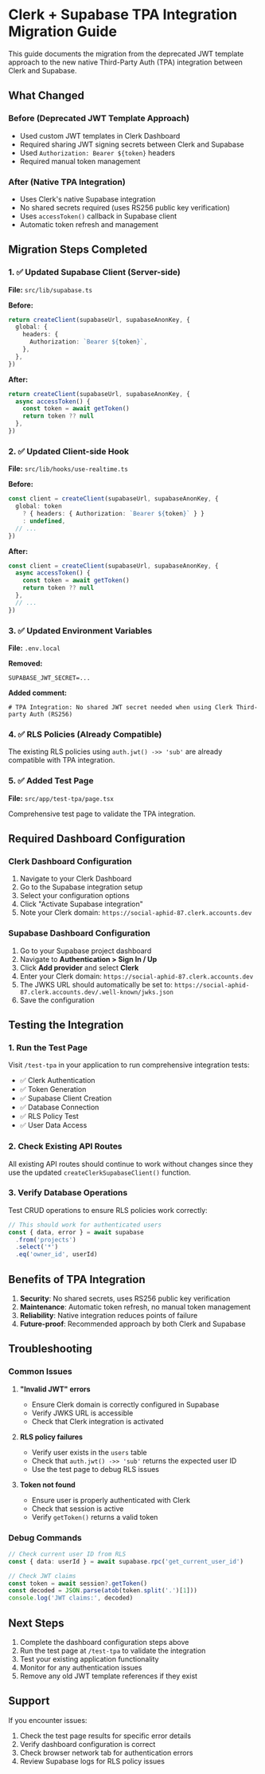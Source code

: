 # Clerk + Supabase TPA Integration Migration Guide

This guide documents the migration from the deprecated JWT template approach to the new native Third-Party Auth (TPA) integration between Clerk and Supabase.

## What Changed

### Before (Deprecated JWT Template Approach)
- Used custom JWT templates in Clerk Dashboard
- Required sharing JWT signing secrets between Clerk and Supabase
- Used `Authorization: Bearer ${token}` headers
- Required manual token management

### After (Native TPA Integration)
- Uses Clerk's native Supabase integration
- No shared secrets required (uses RS256 public key verification)
- Uses `accessToken()` callback in Supabase client
- Automatic token refresh and management

## Migration Steps Completed

### 1. ✅ Updated Supabase Client (Server-side)

**File:** `src/lib/supabase.ts`

**Before:**
```typescript
return createClient(supabaseUrl, supabaseAnonKey, {
  global: {
    headers: {
      Authorization: `Bearer ${token}`,
    },
  },
})
```

**After:**
```typescript
return createClient(supabaseUrl, supabaseAnonKey, {
  async accessToken() {
    const token = await getToken()
    return token ?? null
  },
})
```

### 2. ✅ Updated Client-side Hook

**File:** `src/lib/hooks/use-realtime.ts`

**Before:**
```typescript
const client = createClient(supabaseUrl, supabaseAnonKey, {
  global: token
    ? { headers: { Authorization: `Bearer ${token}` } }
    : undefined,
  // ...
})
```

**After:**
```typescript
const client = createClient(supabaseUrl, supabaseAnonKey, {
  async accessToken() {
    const token = await getToken()
    return token ?? null
  },
  // ...
})
```

### 3. ✅ Updated Environment Variables

**File:** `.env.local`

**Removed:**
```env
SUPABASE_JWT_SECRET=...
```

**Added comment:**
```env
# TPA Integration: No shared JWT secret needed when using Clerk Third-party Auth (RS256)
```

### 4. ✅ RLS Policies (Already Compatible)

The existing RLS policies using `auth.jwt() ->> 'sub'` are already compatible with TPA integration.

### 5. ✅ Added Test Page

**File:** `src/app/test-tpa/page.tsx`

Comprehensive test page to validate the TPA integration.

## Required Dashboard Configuration

### Clerk Dashboard Configuration

1. Navigate to your Clerk Dashboard
2. Go to the Supabase integration setup
3. Select your configuration options
4. Click "Activate Supabase integration"
5. Note your Clerk domain: `https://social-aphid-87.clerk.accounts.dev`

### Supabase Dashboard Configuration

1. Go to your Supabase project dashboard
2. Navigate to **Authentication > Sign In / Up**
3. Click **Add provider** and select **Clerk**
4. Enter your Clerk domain: `https://social-aphid-87.clerk.accounts.dev`
5. The JWKS URL should automatically be set to: `https://social-aphid-87.clerk.accounts.dev/.well-known/jwks.json`
6. Save the configuration

## Testing the Integration

### 1. Run the Test Page

Visit `/test-tpa` in your application to run comprehensive integration tests:

- ✅ Clerk Authentication
- ✅ Token Generation
- ✅ Supabase Client Creation
- ✅ Database Connection
- ✅ RLS Policy Test
- ✅ User Data Access

### 2. Check Existing API Routes

All existing API routes should continue to work without changes since they use the updated `createClerkSupabaseClient()` function.

### 3. Verify Database Operations

Test CRUD operations to ensure RLS policies work correctly:

```typescript
// This should work for authenticated users
const { data, error } = await supabase
  .from('projects')
  .select('*')
  .eq('owner_id', userId)
```

## Benefits of TPA Integration

1. **Security**: No shared secrets, uses RS256 public key verification
2. **Maintenance**: Automatic token refresh, no manual token management
3. **Reliability**: Native integration reduces points of failure
4. **Future-proof**: Recommended approach by both Clerk and Supabase

## Troubleshooting

### Common Issues

1. **"Invalid JWT" errors**
   - Ensure Clerk domain is correctly configured in Supabase
   - Verify JWKS URL is accessible
   - Check that Clerk integration is activated

2. **RLS policy failures**
   - Verify user exists in the `users` table
   - Check that `auth.jwt() ->> 'sub'` returns the expected user ID
   - Use the test page to debug RLS issues

3. **Token not found**
   - Ensure user is properly authenticated with Clerk
   - Check that session is active
   - Verify `getToken()` returns a valid token

### Debug Commands

```typescript
// Check current user ID from RLS
const { data: userId } = await supabase.rpc('get_current_user_id')

// Check JWT claims
const token = await session?.getToken()
const decoded = JSON.parse(atob(token.split('.')[1]))
console.log('JWT claims:', decoded)
```

## Next Steps

1. Complete the dashboard configuration steps above
2. Run the test page at `/test-tpa` to validate the integration
3. Test your existing application functionality
4. Monitor for any authentication issues
5. Remove any old JWT template references if they exist

## Support

If you encounter issues:

1. Check the test page results for specific error details
2. Verify dashboard configuration is correct
3. Check browser network tab for authentication errors
4. Review Supabase logs for RLS policy issues
